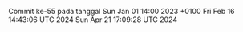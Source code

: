 Commit ke-55 pada tanggal Sun Jan 01 14:00 2023 +0100
Fri Feb 16 14:43:06 UTC 2024
Sun Apr 21 17:09:28 UTC 2024
